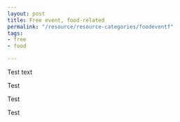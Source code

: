 ```yaml
---
layout: post
title: Free event, food-related
permalink: "/resource/resource-categories/foodeventf"
tags:
- free
- food

---
```


Test text 

Test 

Test

Test
